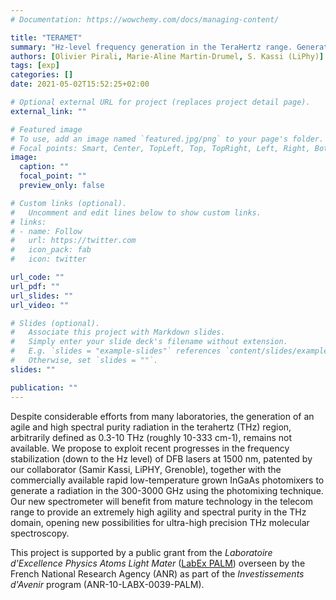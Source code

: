 ```yaml
---
# Documentation: https://wowchemy.com/docs/managing-content/

title: "TERAMET"
summary: "Hz-level frequency generation in the TeraHertz range. Generation, characterization, and applications "
authors: [Olivier Pirali, Marie-Aline Martin-Drumel, S. Kassi (LiPhy)]
tags: [exp]
categories: []
date: 2021-05-02T15:52:25+02:00

# Optional external URL for project (replaces project detail page).
external_link: ""

# Featured image
# To use, add an image named `featured.jpg/png` to your page's folder.
# Focal points: Smart, Center, TopLeft, Top, TopRight, Left, Right, BottomLeft, Bottom, BottomRight.
image:
  caption: ""
  focal_point: ""
  preview_only: false

# Custom links (optional).
#   Uncomment and edit lines below to show custom links.
# links:
# - name: Follow
#   url: https://twitter.com
#   icon_pack: fab
#   icon: twitter

url_code: ""
url_pdf: ""
url_slides: ""
url_video: ""

# Slides (optional).
#   Associate this project with Markdown slides.
#   Simply enter your slide deck's filename without extension.
#   E.g. `slides = "example-slides"` references `content/slides/example-slides.md`.
#   Otherwise, set `slides = ""`.
slides: ""

publication: ""
---
```

Despite considerable efforts from many laboratories, the generation of an agile and high spectral purity radiation in the terahertz (THz) region, arbitrarily defined as 0.3-10 THz (roughly 10-333 cm-1), remains not available. We propose to exploit recent progresses in the frequency stabilization (down to the Hz level) of DFB lasers at 1500 nm, patented by our collaborator (Samir Kassi, LiPHY, Grenoble), together with the commercially available rapid low-temperature grown InGaAs photomixers to generate a radiation in the 300-3000 GHz using the photomixing technique. Our new spectrometer will benefit from mature technology in the telecom range to provide an extremely high agility and spectral purity in the THz domain, opening new possibilities for ultra-high precision THz molecular spectroscopy.

This project is supported by a public grant from the *Laboratoire d'Excellence Physics Atoms Light Mater* ([LabEx PALM](https://www.labex-palm.fr/)) overseen by the French National Research Agency (ANR) as part of the *Investissements d'Avenir* program (ANR-10-LABX-0039-PALM).

